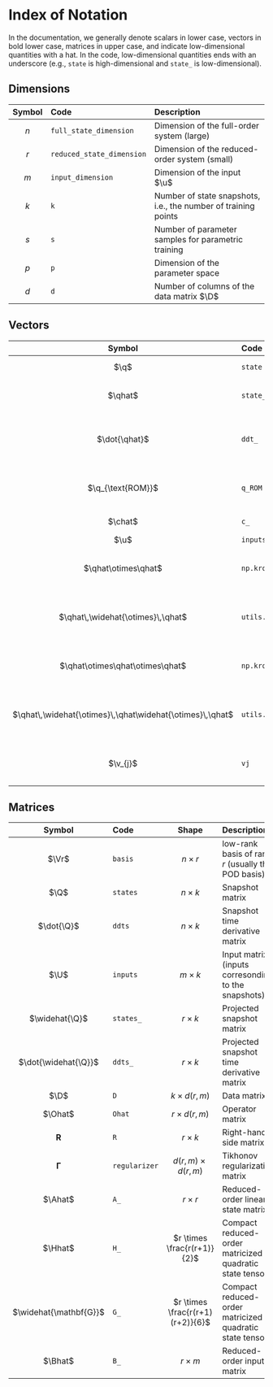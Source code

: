 # Index of Notation

In the documentation, we generally denote scalars in lower case, vectors in bold lower case, matrices in upper case, and indicate low-dimensional quantities with a hat.
In the code, low-dimensional quantities ends with an underscore (e.g., `state` is high-dimensional and `state_` is low-dimensional).

## Dimensions

| Symbol | Code | Description |
| :----: | :--- | :---------- |
| $n$ | `full_state_dimension` | Dimension of the full-order system (large) |
| $r$ | `reduced_state_dimension` | Dimension of the reduced-order system (small) |
| $m$ | `input_dimension` | Dimension of the input $\u$ |
| $k$ | `k` | Number of state snapshots, i.e., the number of training points |
| $s$ | `s` | Number of parameter samples for parametric training |
| $p$ | `p` | Dimension of the parameter space |
| $d$ | `d` | Number of columns of the data matrix $\D$ |

<!-- | <img src="./img/notation/eq04.svg"> | `l` | Dimension of the output **y** | -->

<!-- ### Scalars

| Symbol | Code | Description |
| :----: | :--- | :---------- |
| $n_{t}$ | `nt`  | Number of time steps in a simulation |
| $\mu$ | `µ` | Scalar parameter (_p_ = 1). | -->

## Vectors

| Symbol | Code | Size | Description |
| :----: | :--- | :--: | :---------- |
| $\q$ | `state` | $n$ | Full-order state vector |
| $\qhat$ | `state_` | $r$ | Reduced-order state vector |
| $\dot{\qhat}$ | `ddt_` | $r$ | Reduced-order state time derivative vector |
| $\q_{\text{ROM}}$ | `q_ROM` | $n$ | Approximation to $\q$ produced by ROM |
| $\chat$ | `c_` | $r$ | Learned constant term  |
| $\u$ | `inputs` | $m$ | Input vector  |
| $\qhat\otimes\qhat$ | `np.kron(q_,q_)` | $r^2$  | Full quadratic Kronecker product of reduced state |
| $\qhat\,\widehat{\otimes}\,\qhat$ | `utils.kron2c(q_)` | $\frac{r(r+1)}{2}$ | Compact quadratic Kronecker product of reduced state |
| $\qhat\otimes\qhat\otimes\qhat$ | `np.kron(q_,np.kron(q_,q_))` | $r^3$  | Full cubic Kronecker product of reduced state |
| $\qhat\,\widehat{\otimes}\,\qhat\widehat{\otimes}\,\qhat$ | `utils.kron3c(q_)` | $\frac{r(r+1)(r+2)}{6}$ | Compact cubic Kronecker product of reduced state |
| $\v_{j}$ | `vj` | $n$ | $j$th basis vector, i.e., column $j$ of $\Vr$ |

<!-- | **y**  | `y`             | Output vector | -->
<!-- | **y_ROM**, **y~** | `y_ROM`      | Approximation to **y** produced by ROM | -->

## Matrices

| Symbol | Code | Shape | Description |
| :----: | :--- | :---: | :---------- |
| $\Vr$ | `basis` | $n \times r$ | low-rank basis of rank _r_ (usually the POD basis) |
| $\Q$ | `states` | $n \times k$ | Snapshot matrix |
| $\dot{\Q}$ | `ddts` | $n \times k$ | Snapshot time derivative matrix |
| $\U$ | `inputs` | $m \times k$ | Input matrix (inputs corresonding to the snapshots) |
| $\widehat{\Q}$ | `states_` | $r \times k$ | Projected snapshot matrix |
| $\dot{\widehat{\Q}}$ | `ddts_` | $r \times k$ | Projected snapshot time derivative matrix |
| $\D$ | `D` | $k \times d(r,m)$ | Data matrix |
| $\Ohat$ | `Ohat` | $r \times d(r,m)$ | Operator matrix |
| $\mathbf{R}$ | `R` | $r \times k$ | Right-hand side matrix |
| $\boldsymbol{\Gamma}$ | `regularizer` | $d(r,m) \times d(r,m)$ | Tikhonov regularization matrix |
| $\Ahat$ | `A_` | $r \times r$ | Reduced-order linear state matrix |
| $\Hhat$ | `H_` | $r \times \frac{r(r+1)}{2}$ | Compact reduced-order matricized quadratic state tensor |
| $\widehat{\mathbf{G}}$ | `G_` | $r \times \frac{r(r+1)(r+2)}{6}$ | Compact reduced-order matricized quadratic state tensor |
| $\Bhat$ | `B_` | $r \times m$ | Reduced-order input matrix |

<!-- | $\widehat{\mathbf{C}}$ | `C_` | $\ell \times r$ | Reduced-order output matrix | -->
<!-- | $\widehat{\mathbf{N}}$ | `N_` | $r \times rm$ | Bilinear state-input matrix | -->
